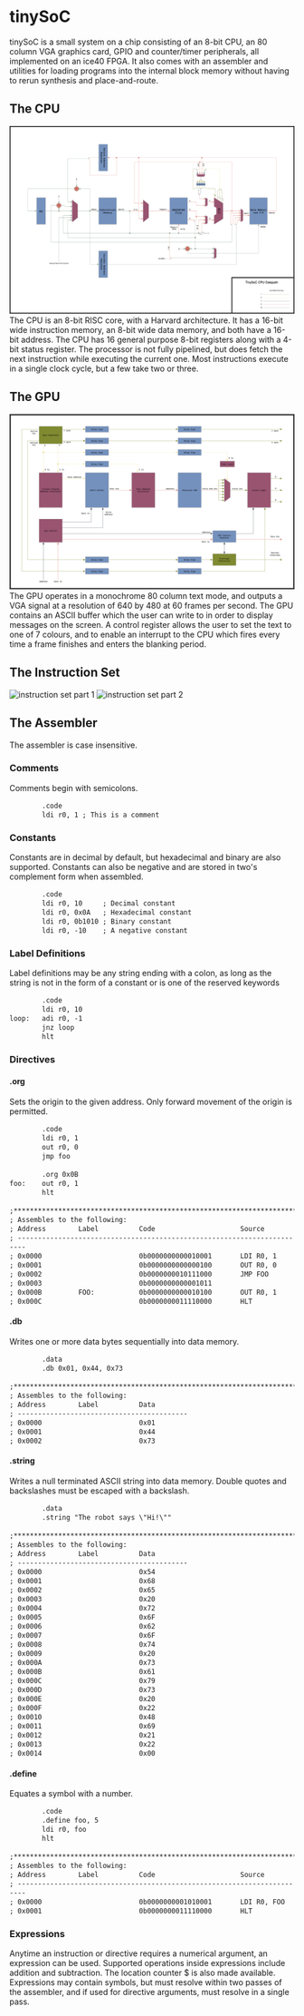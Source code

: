 # tinySoC
tinySoC is a small system on a chip consisting of an 8-bit CPU, an 80 column VGA graphics card, GPIO and counter/timer peripherals, all implemented on an ice40 FPGA. It also comes with an assembler and utilities for loading programs into the internal block memory without having to rerun synthesis and place-and-route.

## The CPU
![datapath](resources/datapath.jpg)
The CPU is an 8-bit RISC core, with a Harvard architecture. It has a 16-bit wide instruction memory, an 8-bit wide data memory, and both have a 16-bit address. The CPU has 16 general purpose 8-bit registers along with a 4-bit status register. The processor is not fully pipelined, but does fetch the next instruction while executing the current one. Most instructions execute in a single clock cycle, but a few take two or three.

## The GPU
![gpu](resources/gpu.jpg)
The GPU operates in a monochrome 80 column text mode, and outputs a VGA signal at a resolution of 640 by 480 at 60 frames per second. The GPU contains an ASCII buffer which the user can write to in order to display messages on the screen. A control register allows the user to set the text to one of 7 colours, and to enable an interrupt to the CPU which fires every time a frame finishes and enters the blanking period.

## The Instruction Set
![instruction set part 1](resources/instruction_set_part_1.jpg)
![instruction set part 2](resources/instruction_set_part_2.jpg)

## The Assembler

The assembler is case insensitive.

### Comments
Comments begin with semicolons.
```assembly
        .code
        ldi r0, 1 ; This is a comment
```

### Constants
Constants are in decimal by default, but hexadecimal and binary are also supported. Constants can also be negative and are stored in two's complement form when assembled.
```assembly
        .code
        ldi r0, 10     ; Decimal constant
        ldi r0, 0x0A   ; Hexadecimal constant
        ldi r0, 0b1010 ; Binary constant
        ldi r0, -10    ; A negative constant
```

### Label Definitions
Label definitions may be any string ending with a colon, as long as the string is not in the form of a constant or is one of the reserved keywords

```assembly
        .code
        ldi r0, 10
loop:   adi r0, -1
        jnz loop
        hlt
```

### Directives

#### .org
Sets the origin to the given address. Only forward movement of the origin is permitted.
```assembly
        .code
        ldi r0, 1
        out r0, 0
        jmp foo
        
        .org 0x0B
foo:    out r0, 1
        hlt
        
;*************************************************************************
; Assembles to the following:
; Address        Label          Code                     Source                      
; ------------------------------------------------------------------------
; 0x0000                        0b0000000000010001       LDI R0, 1                                         
; 0x0001                        0b0000000000000100       OUT R0, 0                                         
; 0x0002                        0b0000000010111000       JMP FOO                                           
; 0x0003                        0b0000000000001011                                                         
; 0x000B         FOO:           0b0000000000010100       OUT R0, 1                                         
; 0x000C                        0b0000000011110000       HLT
```

#### .db
Writes one or more data bytes sequentially into data memory.
```assembly
        .data
        .db 0x01, 0x44, 0x73

;*************************************************************************
; Assembles to the following:
; Address        Label          Data                                 
; ------------------------------------------
; 0x0000                        0x01                                         
; 0x0001                        0x44                                         
; 0x0002                        0x73    
```

#### .string
Writes a null terminated ASCII string into data memory. Double quotes and backslashes must be escaped with a backslash.

```assembly
        .data
        .string "The robot says \"Hi!\""
        
;*************************************************************************
; Assembles to the following:
; Address        Label          Data                    
; ------------------------------------------
; 0x0000                        0x54                                         
; 0x0001                        0x68                                         
; 0x0002                        0x65                                         
; 0x0003                        0x20                                         
; 0x0004                        0x72                                         
; 0x0005                        0x6F                                         
; 0x0006                        0x62                                         
; 0x0007                        0x6F                                         
; 0x0008                        0x74                                         
; 0x0009                        0x20                                         
; 0x000A                        0x73                                         
; 0x000B                        0x61                                         
; 0x000C                        0x79                                         
; 0x000D                        0x73                                         
; 0x000E                        0x20                                         
; 0x000F                        0x22                                         
; 0x0010                        0x48                                         
; 0x0011                        0x69                                         
; 0x0012                        0x21                                         
; 0x0013                        0x22
; 0x0014                        0x00
```

#### .define
Equates a symbol with a number.
```assembly
        .code
        .define foo, 5
        ldi r0, foo
        hlt
        
;*************************************************************************
; Assembles to the following:        
; Address        Label          Code                     Source                                    
; ------------------------------------------------------------------------
; 0x0000                        0b0000000001010001       LDI R0, FOO                                       
; 0x0001                        0b0000000011110000       HLT  
```

### Expressions
Anytime an instruction or directive requires a numerical argument, an expression can be used.
Supported operations inside expressions include addition and subtraction. The location counter $ is also made available. Expressions may contain symbols, but must resolve within two passes of the assembler, and if used for directive arguments, must resolve in a single pass.

